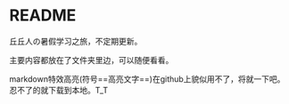 # README
  
  丘丘人の暑假学习之旅，不定期更新。
  
  主要内容都放在了文件夹里边，可以随便看看。

  markdown特效高亮(符号==高亮文字==)在github上貌似用不了，将就一下吧。忍不了的就下载到本地。T_T

